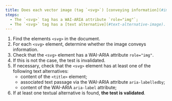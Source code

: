 ```yaml
---
title: Does each vector image (tag `<svg>`) [conveying information](#image-conveying-information) meet these conditions?
steps:
  - The `<svg>` tag has a WAI-ARIA attribute `role="img"`;
  - The `<svg>` tag has a [text alternative](#text-alternative-image).
---
```


1. Find the elements `<svg>` in the document.
2. For each `<svg>` element, determine whether the image conveys information.
3. Check that the `<svg>` element has a WAI-ARIA attribute `role="img"`.
4. If this is not the case, the test is invalidated.
5. If necessary, check that the `<svg>` element has at least one of the following text alternatives:
   - content of the `<title>` element;
   - associated text passage via the WAI-ARIA attribute `aria-labelledby`;
   - content of the WAI-ARIA `aria-label` attribute;
6. If at least one textual alternative is found, **the test is validated**.
